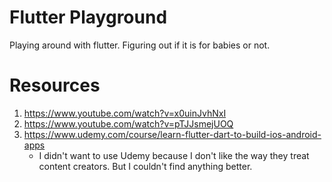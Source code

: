 # Flutter Playground
Playing around with flutter. Figuring out if it is for babies or not.

# Resources
1. https://www.youtube.com/watch?v=x0uinJvhNxI
2. https://www.youtube.com/watch?v=pTJJsmejUOQ
3. https://www.udemy.com/course/learn-flutter-dart-to-build-ios-android-apps
    - I didn't want to use Udemy because I don't like the way they treat content creators. But I couldn't find anything better.

